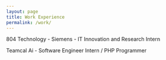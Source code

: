 ```yaml
---
layout: page
title: Work Experience
permalink: /work/
---
```


804 Technology - Siemens - IT Innovation and Research Intern

Teamcal Ai - Software Engineer Intern / PHP Programmer